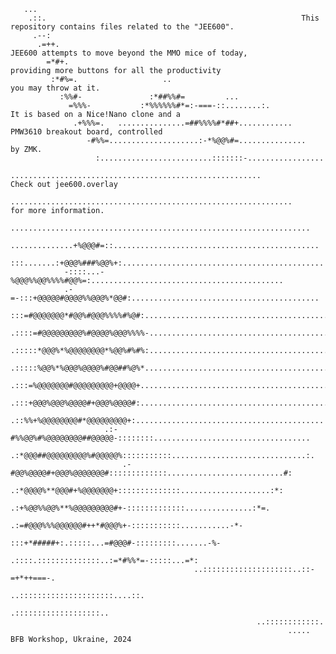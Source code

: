        ...                                                                                                                    
        .::.                                                         This repository contains files related to the "JEE600".  
         .--:                                                                                                                 
          .=++.                                                          JEE600 attempts to move beyond the MMO mice of today,
            =*#+.                                                            providing more buttons for all the productivity  
             :*#%=.                   ..                                         you may throw at it.                         
               :%%#-               :*##%%#=         ...                                                                       
                 =%%%-           :*%%%%%%#*=:-===-::........:.                        It is based on a Nice!Nano clone and a  
                  .+%%%=.   ...............=##%%%%#*##+............                       PMW3610 breakout board, controlled  
                     -#%%=....................:-*%@@%#=...............                         by ZMK.                        
                       :.........................:::::::-.................                                                    
                     ........................................................                       Check out jee600.overlay  
                 ...............................................................                        for more information. 
               ...................................................................                                            
              ..............+%@@@#=::..............................................                                           
               :::.......:+@@@%###%@@%+:.............................................                                         
                -::::...-%@@@%%@@%%%%#@@%=:...........................................                                        
                .-=-:::+@@@@@#@@@@%%@@@%*@@#:..........................................                                       
                 :::=#@@@@@@@*#@@%#@@@%%%%#%@#:..........................................                                     
                 .::::=#@@@@@@@@@%#@@@@%@@@%%%%-..........................................                                    
                  .:::::*@@@%*%@@@@@@@@*%@@%#%#%:..........................................                                   
                   .:::::%@@%*%@@@%@@@@%#@@##%@%*...........................................                                  
                     .:::=%@@@@@@@#@@@@@@@@@+@@@@+...........................................                                 
                      .:::+@@@%@@@%@@@@#+@@@%@@@@#:...........................................                                
                        .::%%+%@@@@@@@@#*@@@@@@@@@+:..........................................                                
                         .:-#%%@@%#%@@@@@@@@##@@@@@-::::::::...................................                               
                           .:*@@@##@@@@@@@@@%#@@@@@%:::::::::::..............................:.                               
                             .-#@@%@@@@#+@@@%@@@@@@@#:::::::::::::..........................#:                                
                               .:*@@@@%**@@@#+%@@@@@@@+::::::::::::::....................:*:                                  
                                 .:+%@@%%@@%**%@@@@@@@@@#+-:::::::::::::...............:*=.                                   
                                    .:=#@@@%%%@@@@@@#++*#@@@%+-:::::::::::...........-*-                                      
                                       :::+*#####+:.:::::...=#@@@#-:::::::::.......-%-                                        
                                          .::::.::::::::::::::..:=*#%%*=-:::::...=*:                                          
                                             ..::::::::::::::::::::..::-=+*++===-.                                            
                                                 ..:::::::::::::::::::::....::.                                               
                                                      .:::::::::::::::::::..                                                  
                                                           ..::::::::::::.                                                    
                                                                  .....                           BFB Workshop, Ukraine, 2024 
